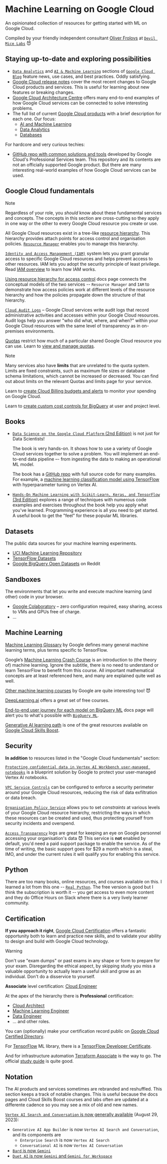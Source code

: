 # Machine Learning on Google Cloud

An opinionated collection of resources for getting started with ML on Google Cloud. 

Compiled by your friendly independent consultant [Oliver Frolovs](https://github.com/olliefr) at [`Devil Mice Labs`](https://devilmicelabs.com/) 😈

## Staying up-to-date and exploring possibilities

* [`Data Analytics`](https://cloud.google.com/blog/products/data-analytics) and [`AI & Machine Learning`](https://cloud.google.com/blog/products/ai-machine-learning) sections of [`Google Cloud Blog`](https://cloud.google.com/blog/) feature news, use cases, and best practices. Oddly satisfying.
* [Google Cloud release notes](https://cloud.google.com/release-notes) cover the most recent changes to Google Cloud products and services. This is useful for learning about new features or breaking changes.
* [Google Cloud Architecture Centre](https://cloud.google.com/architecture) offers many end-to-end examples of how Google Cloud services can be connected to solve interesting problems.
* The full list of current [Google Cloud products](https://cloud.google.com/products) with a brief description for each one. Our focus:
  - [AI and Machine Learning](https://cloud.google.com/products#section-3)
  - [Data Analytics](https://cloud.google.com/products#section-7)
  - [Databases](https://cloud.google.com/products#section-8)

For hardcore and very curious techies:

* [GitHub repo with common solutions and tools](https://github.com/GoogleCloudPlatform/professional-services) developed by Google Cloud's Professional Services team. This repository and its contents are not an officially supported Google product. But there are many interesting real-world examples of how Google Cloud services can be used.


## Google Cloud fundamentals

> [!NOTE]
> Regardless of your role, you *should* know about these fundamental services and concepts. The concepts in this section are cross-cutting so they apply in one way or the other to every Google Cloud resource you create or use.

All Google Cloud resources exist in a tree-like [resource hierarchy](https://cloud.google.com/resource-manager/docs/cloud-platform-resource-hierarchy). This hierarchy provides attach points for access control and organisation policies. [`Resource Manager`](https://cloud.google.com/resource-manager) enables you to manage this hierarchy.

<!--
Resource Manager concepts to know: `project`, `folder`, `organisation`.
-->

[`Identity and Access Management (IAM)`](https://cloud.google.com/iam) system lets you grant granular access to specific Google Cloud resources and helps prevent access to other resources. IAM lets you adopt the security principle of least privilege. Read [IAM overview](https://cloud.google.com/iam/docs/overview) to learn how IAM works.

<!--
IAM concepts to know: `Principals`, `Resource`, `Permissions`, `IAM Roles`, `IAM Allow Policy`, `IAM Deny Policy`, `IAM Conditions`
-->

[Using resource hierarchy for access control](https://cloud.google.com/iam/docs/resource-hierarchy-access-control) docs page connects the conceptual models of the two services -- `Resource Manager` and `IAM` to demonstrate how access policies work at different levels of the resource hierarchy and how the policies propagate down the structure of that hierarchy.

[`Cloud Audit Logs`](https://cloud.google.com/logging/docs/audit) – Google Cloud services write audit logs that record administrative activities and accesses within your Google Cloud resources. Audit logs help you answer "who did what, where, and when?" within your Google Cloud resources with the same level of transparency as in on-premises environments.

[Quotas](https://cloud.google.com/docs/quota) restrict how much of a particular shared Google Cloud resource you can use. Learn to [view and manage quotas](https://cloud.google.com/docs/quota_detail/view_manage).

> [!NOTE]
> Many services also have **limits** that are unrelated to the quota system. Limits are fixed constraints, such as maximum file sizes or database schema limitations, which cannot be increased or decreased. You can find out about limits on the relevant Quotas and limits page for your service.

Learn to [create Cloud Billing budgets and alerts](https://cloud.google.com/billing/docs/how-to/budgets) to monitor your spending on Google Cloud.

Learn to [create custom cost controls for BigQuery](https://cloud.google.com/bigquery/docs/custom-quotas) at user and project level.

## Books

* [`Data Science on the Google Cloud Platform` (2nd Edition)](https://learning.oreilly.com/library/view/data-science-on/9781098118945/) is not just for Data Scientists! 

  The book is very hands-on. It shows how to use a variety of Google Cloud services together to solve a problem. You will implement an end-to-end data pipeline –- from ingesting the data to making an operational ML model. 
  
  The book has a [GitHub repo](https://github.com/GoogleCloudPlatform/data-science-on-gcp/) with full source code for many examples. For example, a [machine learning classification model using TensorFlow](https://github.com/GoogleCloudPlatform/data-science-on-gcp/tree/main/10_mlops) with hyperparameter tuning on Vertex AI.

* [`Hands-On Machine Learning with Scikit-Learn, Keras, and TensorFlow` (3rd Edition)](https://learning.oreilly.com/library/view/hands-on-machine-learning/9781098125967/) explores a range of techniques with numerous code examples and exercises throughout the book help you apply what you've learned. Programming experience is all you need to get started. A useful book to get the "feel" for these popular ML libraries.

## Datasets

The public data sources for your machine learning experiments.

* [UCI Machine Learning Repository](https://archive.ics.uci.edu/)
* [TensorFlow Datasets](https://www.tensorflow.org/datasets)
* [Google BigQuery Open Datasets](https://www.reddit.com/r/bigquery/wiki/datasets/) on Reddit

## Sandboxes

The environments that let you write and execute machine learning (and other) code in your browser.

* [Google Colaboratory]() – zero configuration required, easy sharing, access to VMs and GPUs free of charge.
* ...

## Machine Learning

[Machine Learning Glossary](https://developers.google.com/machine-learning/glossary/) by Google defines many general machine learning terms, plus terms specific to TensorFlow.

Google’s [Machine Learning Crash Course](https://developers.google.com/machine-learning/crash-course/ml-intro) is an introduction to (the theory of) machine learning. Ignore the subtitle, there is no need to understand or learn TensorFlow to benefit from this course. All important mathematical concepts are at least referenced here, and many are explained quite well as well.

[Other machine learning courses](https://developers.google.com/machine-learning) by Google are quite interesting too! 😈

[DeepLearning.ai](https://www.deeplearning.ai/courses/) offers a great set of free courses.

[End-to-end user journey for each model on BigQuery ML](https://cloud.google.com/bigquery/docs/e2e-journey) docs page will alert you to what's possible with [`BigQuery ML`](https://cloud.google.com/bigquery/docs/bqml-introduction).

[Generative AI learning path](https://www.cloudskillsboost.google/journeys/118) is one of the great resources available on [Google Cloud Skills Boost](https://www.cloudskillsboost.google/).

## Security

**In addition** to resources listed in the "Google Cloud fundamentals" section:

[`Protecting confidential data in Vertex AI Workbench user-managed notebooks`](https://cloud.google.com/architecture/protecting-confidential-data-in-ai-platform-notebooks) is a blueprint solution by Google to protect your user-managed Vertex AI notebooks.

[`VPC Service Controls`](https://cloud.google.com/vpc-service-controls/docs/overview) can be configured to enforce a security perimeter around your Google Cloud resources, reducing the risk of data exfiltration or data breach.

[`Organisation Policy Service`](https://cloud.google.com/resource-manager/docs/organization-policy/overview) allows you to set *constraints* at various levels of your Google Cloud resource hierarchy, restricting the ways in which these resources can be created and used, thus protecting yourself from security incidents and overspend.

[`Access Transparency`](https://cloud.google.com/assured-workloads/access-transparency/docs/overview) logs are great for keeping an eye on Google personnel accessing your organisation's data 😈 This service is **not** enabled by default, you'd need a paid support package to enable the service. As of the time of writing, the basic support goes for $29 a month which is a steal, IMO, and under the current rules it will qualify you for enabling this service.

## Python

There are too many books, online resources, and courses available on this. I learned a lot from this one -- [`Real Python`](https://realpython.com/). The free version is good but I think the subscription is worth it -- you get access to even more content and they do Office Hours on Slack where there is a very lively learner community.

## Certification

**If you approach it right**, [Google Cloud Certification](https://cloud.google.com/learn/certification) offers a fantastic opportunity both to learn and practice new skills, and to validate your ability to design and build with Google Cloud technology.

> [!WARNING]
> Don't use "exam dumps" or past exams in any shape or form to prepare for your exam. Disregarding the ethical aspect, by skipping study you miss a valuable opportunity to actually learn a useful skill and grow as an individual. Don't do a disservice to yourself.

**Associate** level certification: [Cloud Engineer](https://cloud.google.com/learn/certification/cloud-engineer) 

At the apex of the hierarchy there is **Professional** certification:

* [Cloud Architect](https://cloud.google.com/learn/certification/cloud-architect)
* [Machine Learning Engineer](https://cloud.google.com/learn/certification/machine-learning-engineer)
* [Data Engineer](https://cloud.google.com/learn/certification/data-engineer)
* ... and other roles.

You can (optionally) make your certification record public on [Google Cloud Certified Directory](https://googlecloudcertified.credential.net/profile/f3c409490600bb5cfbdbff2a277d9ef70fbad066?name=frolovs).

For [TensorFlow](https://www.tensorflow.org/) ML library, there is a [TensorFlow Developer Certificate](https://www.tensorflow.org/certificate).

And for infrastructure automation [Terraform Associate](https://www.hashicorp.com/certification/terraform-associate) is the way to go. The official [study guide](https://developer.hashicorp.com/terraform/tutorials/certification-003/associate-study-003) is quite good.

## Notation

The AI products and services sometimes are rebranded and reshuffled. This section keeps a track of notable changes. This is useful because the docs pages and Cloud Skills Boost courses and labs often are updated at a differente cadence so you may see a mix of old and new names.

[`Vertex AI Search and Conversation` is now generally available](https://cloud.google.com/blog/products/ai-machine-learning/vertex-ai-search-and-conversation-is-now-generally-available) (August 29, 2023):

* `Generative AI App Builder` is now `Vertex AI Search and Conversation`, and its components are
  - `Enterprise Search` is now `Vertex AI Search`
  - `Conversational AI` is now `Vertex AI Conversation`
* [`Bard` is now `Gemini`](https://blog.google/products/gemini/bard-gemini-advanced-app/)
* [`Duet AI` is now `Gemini` and `Gemini for Workspace`](https://blog.google/technology/ai/google-gemini-update-sundar-pichai-2024/)
